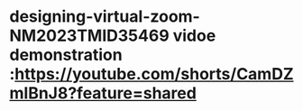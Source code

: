 # designing-virtual-zoom-NM2023TMID35469                                                                                                                                                                                                                                                                                                                                                     vidoe demonstration           :https://youtube.com/shorts/CamDZmlBnJ8?feature=shared

